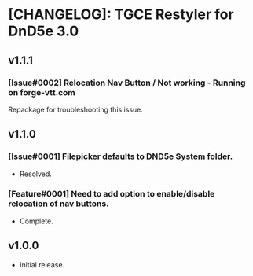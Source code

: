 # [CHANGELOG]: TGCE Restyler for DnD5e 3.0
## v1.1.1
### [Issue#0002] Relocation Nav Button / Not working - Running on forge-vtt.com
Repackage for troubleshooting this issue. 

## v1.1.0
### [Issue#0001] Filepicker defaults to DND5e System folder. 
- Resolved.
  
### [Feature#0001] Need to add option to enable/disable relocation of nav buttons.
- Complete. 

## v1.0.0
- initial release.
